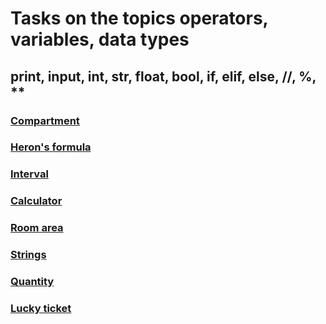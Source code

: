 # Tasks on the topics operators, variables, data types

## print, input, int, str, float, bool, if, elif, else, //, %, **

### [Compartment](https://github.com/ZabiyakaDaniil/Python/tree/main/Tasks/Python%20programming/Operators.%20Variables.%20Data%20types/Compartment)

### [Heron's formula](https://github.com/ZabiyakaDaniil/Python/tree/main/Tasks/Python%20programming/Operators.%20Variables.%20Data%20types/Heron's%20formula)

### [Interval](https://github.com/ZabiyakaDaniil/Python/tree/main/Tasks/Python%20programming/Operators.%20Variables.%20Data%20types/Interval)

### [Calculator](https://github.com/ZabiyakaDaniil/Python/tree/main/Tasks/Python%20programming/Operators.%20Variables.%20Data%20types/Calculator)

### [Room area](https://github.com/ZabiyakaDaniil/Python/tree/main/Tasks/Python%20programming/Operators.%20Variables.%20Data%20types/Room%20area)

### [Strings](https://github.com/ZabiyakaDaniil/Python/tree/main/Tasks/Python%20programming/Operators.%20Variables.%20Data%20types/Strings)

### [Quantity](https://github.com/ZabiyakaDaniil/Python/tree/main/Tasks/Python%20programming/Operators.%20Variables.%20Data%20types/Quantity)

### [Lucky ticket](https://github.com/ZabiyakaDaniil/Python/tree/main/Tasks/Python%20programming/Operators.%20Variables.%20Data%20types/Lucky%20ticket)
